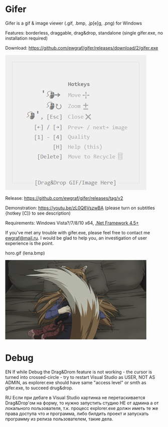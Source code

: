 # Gifer

Gifer is a gif & image viewer (.gif, .bmp, .jp[e]g, .png) for Windows

Features: borderless, draggable, drag&drop, standalone (single gifer.exe, no installation required)

Download: https://github.com/ewgraf/gifer/releases/download/2/gifer.exe

![](help.png)

Release: https://github.com/ewgraf/gifer/releases/tag/v2

Demonstration: https://youtu.be/zL0Q6VszwBA (please turn on subtitles {hotkey [C]} to see description)

Requirements: Windows Vista?/7/8/10 x64, [.Net Framework 4.5+](https://www.microsoft.com/ru-ru/download/details.aspx?id=30653)

If you've met any trouble with gifer.exe, please feel free to contact me ewgraf@mail.ru. I would be glad to help you, an investigation of user experience is the point.

horo.gif (lena.bmp)

<img src="https://github.com/ewgraf/gifer/blob/master/horo2.gif?raw=true" width="450px">

# Debug
EN
If while Debug the Drag&Drom feature is not working - the cursor is turned into crossed-circle - try to restart Visual Studio as USER, NOT AS ADMIN, as explorer.exe should have same "access level" or smth as gifer.exe, to succeed drug&drop.

RU
Если при дебаге в Visual Studio картинка не перетаскивается Drag&Drop'ом на форму, то нужно запустить студию НЕ от админа а от локального пользователя, т.к. процесс explorer.exe должн иметь те же права доступа что и программа, либо билдить проект и запускать программу из релиза пользователем, такие дела.
